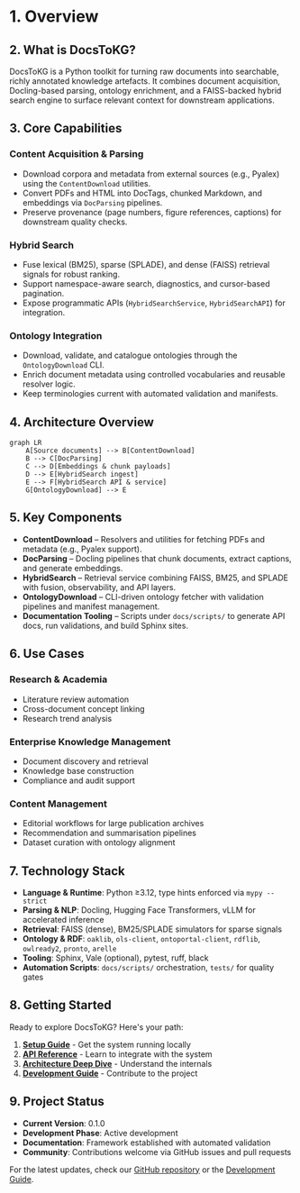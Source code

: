 # 1. Overview

## 2. What is DocsToKG?

DocsToKG is a Python toolkit for turning raw documents into searchable, richly annotated
knowledge artefacts. It combines document acquisition, Docling-based parsing, ontology
enrichment, and a FAISS-backed hybrid search engine to surface relevant context for
downstream applications.

## 3. Core Capabilities

### Content Acquisition & Parsing

- Download corpora and metadata from external sources (e.g., Pyalex) using the `ContentDownload` utilities.
- Convert PDFs and HTML into DocTags, chunked Markdown, and embeddings via `DocParsing` pipelines.
- Preserve provenance (page numbers, figure references, captions) for downstream quality checks.

### Hybrid Search

- Fuse lexical (BM25), sparse (SPLADE), and dense (FAISS) retrieval signals for robust ranking.
- Support namespace-aware search, diagnostics, and cursor-based pagination.
- Expose programmatic APIs (`HybridSearchService`, `HybridSearchAPI`) for integration.

### Ontology Integration

- Download, validate, and catalogue ontologies through the `OntologyDownload` CLI.
- Enrich document metadata using controlled vocabularies and reusable resolver logic.
- Keep terminologies current with automated validation and manifests.

## 4. Architecture Overview

```mermaid
graph LR
    A[Source documents] --> B[ContentDownload]
    B --> C[DocParsing]
    C --> D[Embeddings & chunk payloads]
    D --> E[HybridSearch ingest]
    E --> F[HybridSearch API & service]
    G[OntologyDownload] --> E
```

## 5. Key Components

- **ContentDownload** – Resolvers and utilities for fetching PDFs and metadata (e.g., Pyalex support).
- **DocParsing** – Docling pipelines that chunk documents, extract captions, and generate embeddings.
- **HybridSearch** – Retrieval service combining FAISS, BM25, and SPLADE with fusion, observability, and API layers.
- **OntologyDownload** – CLI-driven ontology fetcher with validation pipelines and manifest management.
- **Documentation Tooling** – Scripts under `docs/scripts/` to generate API docs, run validations, and build Sphinx sites.

## 6. Use Cases

### Research & Academia

- Literature review automation
- Cross-document concept linking
- Research trend analysis

### Enterprise Knowledge Management

- Document discovery and retrieval
- Knowledge base construction
- Compliance and audit support

### Content Management

- Editorial workflows for large publication archives
- Recommendation and summarisation pipelines
- Dataset curation with ontology alignment

## 7. Technology Stack

- **Language & Runtime**: Python ≥3.12, type hints enforced via `mypy --strict`
- **Parsing & NLP**: Docling, Hugging Face Transformers, vLLM for accelerated inference
- **Retrieval**: FAISS (dense), BM25/SPLADE simulators for sparse signals
- **Ontology & RDF**: `oaklib`, `ols-client`, `ontoportal-client`, `rdflib`, `owlready2`, `pronto`, `arelle`
- **Tooling**: Sphinx, Vale (optional), pytest, ruff, black
- **Automation Scripts**: `docs/scripts/` orchestration, `tests/` for quality gates

## 8. Getting Started

Ready to explore DocsToKG? Here's your path:

1. **[Setup Guide](../02-setup/)** - Get the system running locally
2. **[API Reference](../04-api/)** - Learn to integrate with the system
3. **[Architecture Deep Dive](../03-architecture/)** - Understand the internals
4. **[Development Guide](../05-development/)** - Contribute to the project

## 9. Project Status

- **Current Version**: 0.1.0
- **Development Phase**: Active development
- **Documentation**: Framework established with automated validation
- **Community**: Contributions welcome via GitHub issues and pull requests

For the latest updates, check our [GitHub repository](https://github.com/paul-heyse/DocsToKG) or the [Development Guide](../05-development/index.md).
